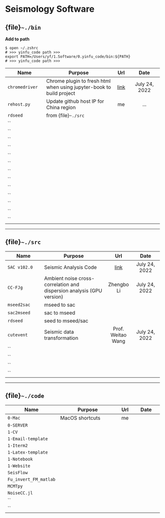 # Seismology Software


## {file}`~./bin`

**Add to path**

```
$ open ~/.zshrc
# >>> yinfu_code path >>>
export PATH=/Users/yf/1.Software/0.yinfu_code/bin:${PATH}
# >>> yinfu_code path >>>
```


<style>
table th:first-of-type {
    width: 25%;
}
table th:nth-of-type(2) {
    width: 45%;
}
table th:nth-of-type(3) {
    width: 10%;
}
table th:nth-of-type(4) {
    width: 20%;
}
</style>

|        Name       |       Purpose       |        Url        |         Date        |
|    ------------   |    -------------    |  :-------------:  |   :-------------:   |
|   `chromedriver`  | Chrome plugin to fresh html when using jupyter-book to build project |  [link](https://chromedriver.chromium.org/)      |    July 24, 2022    |
|    `rehost.py`    | Update github host IP for China region  |   me   |    ...     |
|     `rdseed`      | from {file}`~./src` |                   |                     |
|     ``            |                     |                   |                     |
|     ``            |                     |                   |                     |
|     ``            |                     |                   |                     |
|     ``            |                     |                   |                     |
|     ``            |                     |                   |                     |
|     ``            |                     |                   |                     |
|     ``            |                     |                   |                     |
|     ``            |                     |                   |                     |
|     ``            |                     |                   |                     |
|     ``            |                     |                   |                     |
|     ``            |                     |                   |                     |
|     ``            |                     |                   |                     |
|     ``            |                     |                   |                     |


---

## {file}`~./src`

|        Name       |       Purpose       |        Url        |         Date        |
|    ------------   |    -------------    |  :-------------:  |   :-------------:   |
|    `SAC v102.0`   | Seismic Analysis Code | [link](http://ds.iris.edu/ds/nodes/dmc/software/downloads/sac/) | July 24, 2022 |
|    `CC-FJg`       | Ambient noise cross-correlation and dispersion analysis (GPU version) | Zhengbo Li | July 24, 2022 |
|    `mseed2sac`    | mseed to sac        |                   |                     |
|    `sac2mseed`    | sac to mseed        |                   |                     |
|    `rdseed`       | seed to mseed/sac   |                   |                     |
|    `cutevent`     | Seismic data transformation | Prof. Weitao Wang | July 24, 2022 |
|    ``             |                     |                   |                     |
|    ``             |                     |                   |                     |
|    ``             |                     |                   |                     |
|    ``             |                     |                   |                     |


---

## {file}`~./code`

|        Name        |       Purpose       |        Url        |         Date        |
|    ------------    |    -------------    |  :-------------:  |   :-------------:   |
|    `0-Mac`         |   MacOS shortcuts   |        me         |                     |
|    `0-SERVER`      |                     |                   |                     |
|    `1-CV`          |                     |                   |                     |
| `1-Email-template` |                     |                   |                     |
|    `1-Iterm2`      |                     |                   |                     |
| `1-Latex-template` |                     |                   |                     |
|    `1-Notebook`    |                     |                   |                     |
|    `1-Website`     |                     |                   |                     |
|    `SeisFlow`      |                     |                   |                     |
| `Fu_invert_FM_matlab` |                     |                   |                     |
|    `MCMTpy`        |                     |                   |                     |
|    `NoiseCC.jl`    |                     |                   |                     |
|    ``             |                     |                   |                     |
|    ``             |                     |                   |                     |